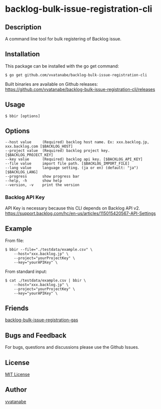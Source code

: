 # backlog-bulk-issue-registration-cli

## Description
A command line tool for bulk registering of Backlog issue.

## Installation
This package can be installed with the go get command:

```
$ go get github.com/vvatanabe/backlog-bulk-issue-registration-cli
```

Built binaries are available on Github releases:  
https://github.com/vvatanabe/backlog-bulk-issue-registration-cli/releases

## Usage

```
$ bbir [options]
```

## Options
```
--host value     (Required) backlog host name. Ex: xxx.backlog.jp, xxx.backlog.com [$BACKLOG_HOST]
--project value  (Required) backlog project key. [$BACKLOG_PROJECT_KEY]
--key value      (Required) backlog api key. [$BACKLOG_API_KEY]
--file value     import file path. [$BACKLOG_IMPORT_FILE]
--lang value     language setting. (ja or en) (default: "ja") [$BACKLOG_LANG]
--progress       show progress bar
--help, -h       show help
--version, -v    print the version
```

### Backlog API Key
API Key is necessary because this CLI depends on Backlog API v2.  
https://support.backlog.com/hc/en-us/articles/115015420567-API-Settings

## Example
From file:
```
$ bbir --file="./testdata/example.csv" \
    --host="xxx.backlog.jp" \
    --project="yourProjectKey" \
    --key="yourAPIKey" \
```

From standard input:
```
$ cat ./testdata/example.csv | bbir \
    --host="xxx.backlog.jp" \
    --project="yourProjectKey" \
    --key="yourAPIKey" \
```

## Friends
[backlog-bulk-issue-registration-gas](https://github.com/nulab/backlog-bulk-issue-registration-gas)

## Bugs and Feedback
For bugs, questions and discussions please use the Github Issues.

## License
[MIT License](http://www.opensource.org/licenses/mit-license.php)

## Author
[vvatanabe](https://github.com/vvatanabe)